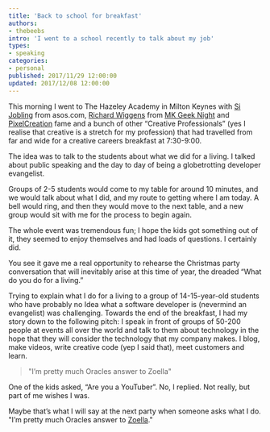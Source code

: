 ```yaml
---
title: 'Back to school for breakfast'
authors:
- thebeebs
intro: 'I went to a school recently to talk about my job'
types:
- speaking
categories:
- personal
published: 2017/11/29 12:00:00
updated: 2017/12/08 12:00:00
---
```


This morning I went to The Hazeley Academy in Milton Keynes with [Si Jobling](https://twitter.com/si) from asos.com, [Richard Wiggens]( https://twitter.com/richardwiggins) from [MK Geek Night](http://mkgeeknight.co.uk) and [PixelCreation](http://pixelcreation.co.uk ) fame and a bunch of other “Creative Professionals” (yes I realise that creative is a stretch for my profession) that had travelled from far and wide for a creative careers breakfast at 7:30-9:00.

The idea was to talk to the students about what we did for a living. I talked about public speaking and the day to day of being a globetrotting developer evangelist.

Groups of 2-5 students would come to my table for around 10 minutes, and we would talk about what I did, and my route to getting where I am today. A bell would ring, and then they would move to the next table, and a new group would sit with me for the process to begin again.

The whole event was tremendous fun; I hope the kids got something out of it, they seemed to enjoy themselves and had loads of questions. I certainly did. 

You see it gave me a real opportunity to rehearse the Christmas party conversation that will inevitably arise at this time of year, the dreaded “What do you do for a living.”

Trying to explain what I do for a living to a group of 14-15-year-old students who have probably no Idea what a software developer is (nevermind an evangelist) was challenging. Towards the end of the breakfast, I had my story down to the following pitch: I speak in front of groups of 50-200 people at events all over the world and talk to them about technology in the hope that they will consider the technology that my company makes. I blog, make videos, write creative code (yep I said that), meet customers and learn.

>
> "I’m pretty much Oracles answer to Zoella"
>

One of the kids asked, “Are you a YouTuber”. No, I replied. Not really, but part of me wishes I was. 

Maybe that’s what I will say at the next party when someone asks what I do. "I’m pretty much Oracles answer to [Zoella](https://www.youtube.com/channel/UCWRV5AVOlKJR1Flvgt310Cw)."

